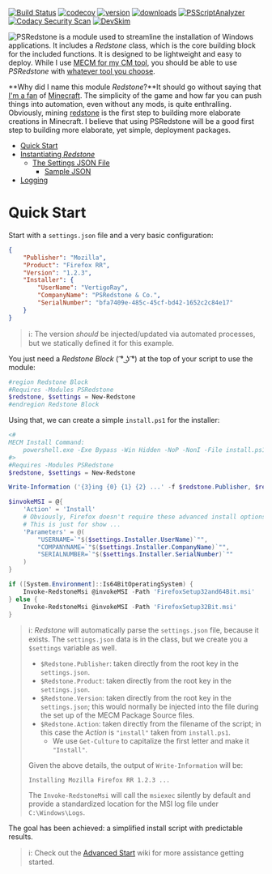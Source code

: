 [![Build Status](https://ci.appveyor.com/api/projects/status/a9whj5lwwi4fo9yo/branch/master?svg=true)](https://ci.appveyor.com/project/VertigoRay/psredstone)
[![codecov](https://codecov.io/gh/VertigoRay/PSRedstone/branch/master/graph/badge.svg)](https://codecov.io/gh/VertigoRay/PSRedstone)
[![version](https://img.shields.io/powershellgallery/v/PSRedstone.svg)](https://www.powershellgallery.com/packages/PSRedstone)
[![downloads](https://img.shields.io/powershellgallery/dt/PSRedstone.svg?label=downloads)](https://www.powershellgallery.com/stats/packages/PSRedstone?groupby=Version)
[![PSScriptAnalyzer](https://github.com/VertigoRay/PSRedstone/actions/workflows/powershell.yml/badge.svg)](https://github.com/VertigoRay/PSRedstone/actions/workflows/powershell.yml)
[![Codacy Security Scan](https://github.com/VertigoRay/PSRedstone/actions/workflows/codacy.yml/badge.svg)](https://github.com/VertigoRay/PSRedstone/actions/workflows/codacy.yml)
[![DevSkim](https://github.com/VertigoRay/PSRedstone/actions/workflows/devskim.yml/badge.svg)](https://github.com/VertigoRay/PSRedstone/actions/workflows/devskim.yml)

![PSRedstone](https://tinyurl.com/2p8xny2m) is a module used to streamline the installation of Windows applications.
It includes a *Redstone* class, which is the core building block for the included functions.
It is designed to be lightweight and easy to deploy.
While I use [MECM for my CM tool](https://learn.microsoft.com/en-us/mem/configmgr/), you should be able to use *PSRedstone* with [whatever tool you choose](https://www.reddit.com/r/sysadmin/comments/2go43q/comment/ckkydh4/).

**Why did I name this module *Redstone*?**It should go without saying that [I'm a fan](https://namemc.com/profile/VertigoRay) of [Minecraft](https://www.minecraft.net).
The simplicity of the game and how far you can push things into automation, even without any mods, is quite enthralling.
Obviously, mining [redstone](https://minecraft.fandom.com/wiki/Redstone_Ore) is the first step to building more elaborate creations in Minecraft.
I believe that using PSRedstone will be a good first step to building more elaborate, yet simple, deployment packages.

- [Quick Start](#quick-start)
- [Instantiating *Redstone*](#instantiating-redstone)
  - [The Settings JSON File](#the-settings-json-file)
    - [Sample JSON](#sample-json)
- [Logging](#logging)

# Quick Start

Start with a `settings.json` file and a very basic configuration:

```json
{
    "Publisher": "Mozilla",
    "Product": "Firefox RR",
    "Version": "1.2.3",
    "Installer": {
        "UserName": "VertigoRay",
        "CompanyName": "PSRedstone & Co.",
        "SerialNumber": "bfa7409e-485c-45cf-bd42-1652c2c84e17"
    }
}
```

> ℹ: The version *should* be injected/updated via automated processes, but we statically defined it for this example.

You just need a *Redstone Block* ( ͡° ͜ʖ ͡°) at the top of your script to use the module:

```powershell
#region Redstone Block
#Requires -Modules PSRedstone
$redstone, $settings = New-Redstone
#endregion Redstone Block
```

Using that, we can create a simple `install.ps1` for the installer:

```powershell
<#
MECM Install Command:
    powershell.exe -Exe Bypass -Win Hidden -NoP -NonI -File install.ps1
#>
#Requires -Modules PSRedstone
$redstone, $settings = New-Redstone

Write-Information ('{3}ing {0} {1} {2} ...' -f $redstone.Publisher, $redstone.Product, $redstone.Version, (Get-Culture).TextInfo.ToTitleCase($redstone.Action))

$invokeMSI = @{
    'Action' = 'Install'
    # Obviously, Firefox doesn't require these advanced install options.
    # This is just for show ...
    'Parameters' = @(
        "USERNAME=`"$($settings.Installer.UserName)`"",
        "COMPANYNAME=`"$($settings.Installer.CompanyName)`"",
        "SERIALNUMBER=`"$($settings.Installer.SerialNumber)`""
    )
}

if ([System.Environment]::Is64BitOperatingSystem) {
    Invoke-RedstoneMsi @invokeMSI -Path 'FirefoxSetup32and64Bit.msi'
} else {
    Invoke-RedstoneMsi @invokeMSI -Path 'FirefoxSetup32Bit.msi'
}
```

> ℹ: *Redstone* will automatically parse the `settings.json` file, because it exists.
> The `settings.json` data is in the class, but we create you a `$settings` variable as well.
>   - `$Redstone.Publisher`: taken directly from the root key in the `settings.json`.
>   - `$Redstone.Product`: taken directly from the root key in the `settings.json`.
>   - `$Redstone.Version`: taken directly from the root key in the `settings.json`; this would normally be injected into the file during the set up of the MECM Package Source files.
>   - `$Redstone.Action`: taken directly from the filename of the script; in this case the *Action* is `"install"` taken from `install.ps1`.
>     - We use `Get-Culture` to capitalize the first letter and make it `"Install"`.
>
> Given the above details, the output of `Write-Information` will be:
>
>     Installing Mozilla Firefox RR 1.2.3 ...
>
> The `Invoke-RedstoneMsi` will call the `msiexec` silently by default and provide a standardized location for the MSI log file under `C:\Windows\Logs`.

The goal has been achieved: a simplified install script with predictable results.

> ℹ: Check out the [Advanced Start](https://github.com/VertigoRay/PSRedstone/wiki/Advanced-Start) wiki for more assistance getting started.
